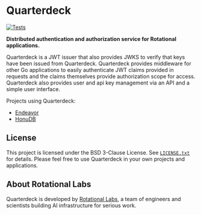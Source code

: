# Quarterdeck

[![Tests](https://github.com/rotationalio/quarterdeck/actions/workflows/tests.yaml/badge.svg)](https://github.com/rotationalio/quarterdeck/actions/workflows/tests.yaml)

**Distributed authentication and authorization service for Rotational applications.**

Quarterdeck is a JWT issuer that also provides JWKS to verify that keys have been issued from Quarterdeck. Quarterdeck provides middleware for other Go applications to easily authenticate JWT claims provided in requests and the claims themselves provide authorization scope for access. Quarterdeck also provides user and api key management via an API and a simple user interface.

Projects using Quarterdeck:

- [Endeavor](https://github.com/rotationalio/endeavor)
- [HonuDB](https://github.com/rotationalio/honu)

## License

This project is licensed under the BSD 3-Clause License. See [`LICENSE.txt`](./LICENSE.txt) for details. Please feel free to use Quarterdeck in your own projects and applications.

## About Rotational Labs

Quarterdeck is developed by [Rotational Labs](https://rotational.io), a team of engineers and scientists building AI infrastructure for serious work.